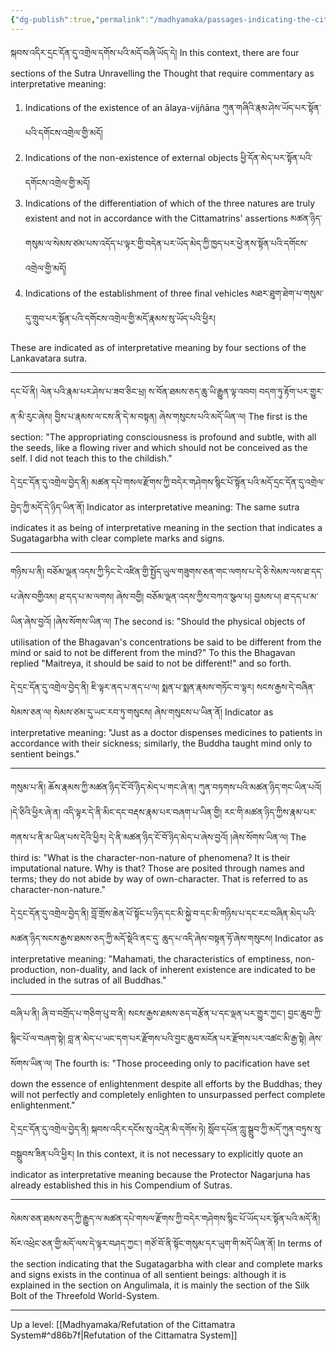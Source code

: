 ```yaml
---
{"dg-publish":true,"permalink":"/madhyamaka/passages-indicating-the-cittamatra-system-are-of-interpretative-meaning/"}
---
```


སྐབས་འདིར་དྲང་དོན་དུ་འགྲེལ་དགོས་པའི་མདོ་བཞི་ཡོད་དེ།
In this context, there are four sections of the Sutra Unravelling the Thought that require commentary as interpretative meaning:
1. Indications of the existence of an ālaya-vijñāna
   ཀུན་གཞིའི་རྣམ་ཤེས་ཡོད་པར་སྟོན་པའི་དགོངས་འགྲེལ་གྱི་མདོ།
2. Indications of the non-existence of external objects
   ཕྱི་དོན་མེད་པར་སྟོན་པའི་དགོངས་འགྲེལ་གྱི་མདོ།
3. Indications of the differentiation of which of the three natures are truly existent and not in accordance with the Cittamatrins' assertions
   མཚན་ཉིད་གསུམ་ལ་སེམས་ཙམ་པས་འདོད་པ་ལྟར་གྱི་བདེན་པར་ཡོད་མེད་ཀྱི་ཁྱད་པར་ཕྱེ་ནས་སྟོན་པའི་དགོངས་འགྲེལ་གྱི་མདོ།
4. Indications of the establishment of three final vehicles
   མཐར་ཐུག་ཐེག་པ་གསུམ་དུ་གྲུབ་པར་སྟོན་པའི་དགོངས་འགྲེལ་གྱི་མདོ་རྣམས་སུ་ཡོད་པའི་ཕྱིར།

These are indicated as of interpretative meaning by four sections of the Lankavatara sutra.

---
དང་པོ་ནི། ལེན་པའི་རྣམ་པར་ཤེས་པ་ཟབ་ཅིང་ཕྲ། ས་བོན་ཐམས་ཅད་ཆུ་ཡི་རྒྱུན་ལྟ་འབབ། བདག་ཏུ་རྟོག་པར་གྱུར་ན་མི་རུང་ཞེས། བྱིས་པ་རྣམས་ལ་ངས་ནི་དེ་མ་བསྟན།
ཞེས་གསུངས་པའི་མདོ་ཡིན་ལ། 
The first is the section: "The appropriating consciousness is profound and subtle, with all the seeds, like a flowing river and which should not be conceived as the self. I did not teach this to the childish."

དེ་དྲང་དོན་དུ་འགྲེལ་བྱེད་ནི། མཚན་དཔེ་གསལ་རྫོགས་ཀྱི་བདེར་གཤེགས་སྙིང་པོ་སྟོན་པའི་མདོ་དྲང་དོན་དུ་འགྲེལ་བྱེད་ཀྱི་མདོ་དེ་ཉིད་ཡིན་ནོ།
Indicator as interpretative meaning: The same sutra indicates it as being of interpretative meaning in the section that indicates a Sugatagarbha with clear complete marks and signs.

---
གཉིས་པ་ནི། བཅོམ་ལྡན་འདས་ཀྱི་ཏིང་ངེ་འཛིན་གྱི་སྤྱོད་ཡུལ་གཟུགས་ཅན་གང་ལགས་པ་དེ་ཅི་སེམས་ལས་ཐ་དད་པ་ཞེས་བགྱིའམ། ཐ་དད་པ་མ་ལགས།
ཞེས་བགྱི། བཅོམ་ལྡན་འདས་ཀྱིས་བཀའ་སྩལ་པ། བྱམས་པ། ཐ་དད་པ་མ་ཡིན་ཞེས་བྱའོ། །ཞེས་སོགས་ཡིན་ལ། 
The second is: "Should the physical objects of utilisation of the Bhagavan's concentrations be said to be different from the mind or said to not be different from the mind?" To this the Bhagavan replied "Maitreya, it should be said to not be different!" and so forth.

དེ་དྲང་དོན་དུ་འགྲེལ་བྱེད་ནི། ཇི་ལྟར་ནད་པ་ནད་པ་ལ། སྨན་པ་སྨན་རྣམས་གཏོང་བ་ལྟར། སངས་རྒྱས་དེ་བཞིན་སེམས་ཅན་ལ། སེམས་ཙམ་དུ་ཡང་རབ་ཏུ་གསུངས། 
ཞེས་གསུངས་པ་ཡིན་ནོ།
Indicator as interpretative meaning: "Just as a doctor dispenses medicines to patients in accordance with their sickness; similarly, the Buddha taught mind only to sentient beings."

---
གསུམ་པ་ནི། ཆོས་རྣམས་ཀྱི་མཚན་ཉིད་ངོ་བོ་ཉིད་མེད་པ་གང་ཞེ་ན། ཀུན་བཏགས་པའི་མཚན་ཉིད་གང་ཡིན་པའོ། །དེ་ཅིའི་ཕྱིར་ཞེ་ན། 
འདི་ལྟར་དེ་ནི་མིང་དང་བརྡས་རྣམ་པར་བཞག་པ་ཡིན་གྱི། རང་གི་མཚན་ཉིད་ཀྱིས་རྣམ་པར་གནས་པ་ནི་མ་ཡིན་པས་དེའི་ཕྱིར། 
དེ་ནི་མཚན་ཉིད་ངོ་བོ་ཉིད་མེད་པ་ཞེས་བྱའོ། །ཞེས་སོགས་ཡིན་ལ། 
The third is: "What is the character-non-nature of phenomena? It is their imputational nature. Why is that? Those are posited through names and terms; they do not abide by way of own-character. That is referred to as character-non-nature."

དེ་དྲང་དོན་དུ་འགྲེལ་བྱེད་ནི། བློ་གྲོས་ཆེན་པོ་སྟོང་པ་ཉིད་དང་མི་སྐྱེ་བ་དང་མི་གཉིས་པ་དང་རང་བཞིན་མེད་པའི་མཚན་ཉིད་སངས་རྒྱས་ཐམས་ཅད་ཀྱི་མདོ་སྡེའི་ནང་དུ་
ཆུད་པ་འདི་ཞེས་བསྟན་ཏོ་ཞེས་གསུངས།
Indicator as interpretative meaning: "Mahamati, the characteristics of emptiness, non-production, non-duality, and lack of inherent existence are indicated to be included in the sutras of all Buddhas."

---
བཞི་པ་ནི། ཞི་བ་བགྲོད་པ་གཅིག་པུ་བ་ནི། སངས་རྒྱས་ཐམས་ཅད་བརྩོན་པ་དང་ལྡན་པར་གྱུར་ཀྱང་། བྱང་ཆུབ་ཀྱི་སྙིང་པོ་ལ་བཞག་སྟེ། 
བླ་ན་མེད་པ་ཡང་དག་པར་རྫོགས་པའི་བྱང་ཆུབ་མངོན་པར་རྫོགས་པར་འཚང་མི་རྒྱ་སྟེ། ཞེས་སོགས་ཡིན་ལ། 
The fourth is: "Those proceeding only to pacification have set down the essence of enlightenment despite all efforts by the Buddhas; they will not perfectly and completely enlighten to unsurpassed perfect complete enlightenment."

དེ་དྲང་དོན་དུ་འགྲེལ་བྱེད་ནི། སྐབས་འདིར་དངོས་སུ་འདྲེན་མི་དགོས་ཏེ། སློབ་དཔོན་ཀླུ་སྒྲུབ་ཀྱི་མདོ་ཀུན་བཏུས་སུ་བསྒྲུབས་ཟིན་པའི་ཕྱིར།
In this context, it is not necessary to explicitly quote an indicator as interpretative meaning because the Protector Nagarjuna has already established this in his Compendium of Sutras.

---
སེམས་ཅན་ཐམས་ཅད་ཀྱི་རྒྱུད་ལ་མཚན་དཔེ་གསལ་རྫོགས་ཀྱི་བདེར་གཤེགས་སྙིང་པོ་ཡོད་པར་སྟོན་པའི་མདོ་ནི། སོར་འཕྲེང་ཅན་གྱི་མདོ་ལས་དེ་ལྟར་བཤད་ཀྱང་། 
གཙོ་བོ་ནི་སྟོང་གསུམ་དར་ཡུག་གི་མདོ་ཡིན་ནོ།
In terms of the section indicating that the Sugatagarbha with clear and complete marks and signs exists in the continua of all sentient beings: although it is explained in the section on Angulimala, it is mainly the section of the Silk Bolt of the Threefold World-System.

---
Up a level: [[Madhyamaka/Refutation of the Cittamatra System#^d86b7f\|Refutation of the Cittamatra System]]